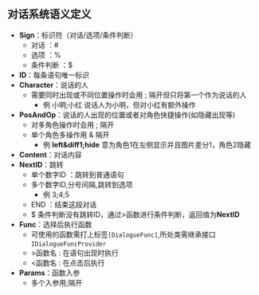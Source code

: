 ## 对话系统语义定义
- **Sign**：标识符（对话/选项/条件判断）
    - 对话 ：#
    - 选项 ：%
    - 条件判断 ：$
- **ID**：每条语句唯一标识
- **Character**：说话的人
    - 需要同时出现或不同位置操作时会用 ; 隔开但只将第一个作为说话的人
      - 例 小明;小红 说话人为小明，但对小红有额外操作
- **PosAndOp**：说话的人出现的位置或者对角色快捷操作(如隐藏出现等)
    - 对多角色操作时会用 ; 隔开
    - 单个角色多操作用 & 隔开
      - 例 **left&diff1;hide** 意为角色1在左侧显示并且图片差分1，角色2隐藏
- **Content**：对话内容
- **NextID**：跳转
    - 单个数字ID ：跳转到普通语句
    - 多个数字ID,分号间隔,跳转到选项
      - 例 3;4;5 
    - END ：结束这段对话
    - $ 条件判断没有跳转ID，通过>函数进行条件判断，返回值为**NextID**
- **Func**：选择后执行函数
    - 可使用的函数需打上标签`[DialogueFunc]`,所处类需继承接口`IDialogueFuncProvider`
    - \>函数名 : 在语句出现时执行
    - <函数名 : 在点击后执行
- **Params**：函数入参
    - 多个入参用;隔开